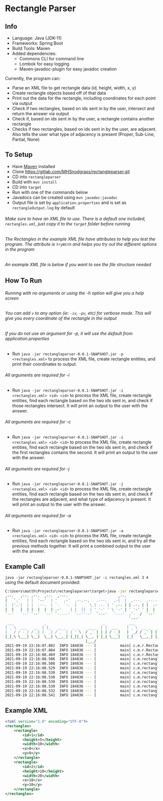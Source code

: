 # Rectangle Parser

## Info
- Language: Java (JDK-11)
- Frameworks: Spring Boot
- Build Tools: Maven
- Added dependencies:
    - Commons CLI for command line
    - Lombok for easy logging
    - Maven-javadoc-plugin for easy javadoc creation

Currently, the program can:
- Parse an XML file to get rectangle data (id, height, width, x, y)
- Create rectangle objects based off of that data
- Print out the data for the rectangle, including coordinates for each point via output
- Check if two rectangles, based on ids sent in by the user, intersect and return the answer via output
- Check if, based on ids sent in by the user, a rectangle contains another rectangle
- Checks if two rectangles, based on ids sent in by the user, are adjacent. Also tells the user what type of adjacency is present (Proper, Sub-Line, Partial, None)

## To Setup
- Have [Maven](https://www.baeldung.com/install-maven-on-windows-linux-mac) installed
- Clone https://gitlab.com/MHSnodgrass/rectangleparser.git
- CD into `rectangleparser`
- Build with `mvn install`
- CD into `target`
- Run with one of the commands below  
- Javadocs can be created using `mvn javadoc:javadoc`
- Output file is set by `application.properties` and is set as `rectangleOutput.log` by default

###### Make sure to have an XML file to use. There is a default one included, `rectangles.xml`, just copy it to the `target` folder before running
###### The Rectangles in the example XML file have attributes to help you test the program. The attribute is `tryWith` and helps you try out the different options in the program
###### An example XML file is below if you want to see the file structure needed

## How To Run
###### Running with no arguments or using the -h option will give you a help screen
###### You can add `v` to any option (ie: `-iv`, `-pv`, etc) for verbose mode. This will give you every coordinate of the rectangle in the output

###### If you do not use an argument for -p, it will use the default from application.properties
- Run `java -jar rectangleparser-0.0.1-SNAPSHOT.jar -p <rectangles.xml>` to process the XML file, create rectangle entities, and print their coordinates to output.
###### All arguments are required for -i
- Run `java -jar rectangleparser-0.0.1-SNAPSHOT.jar -i <rectangles.xml> <id> <id>` to process the XML file, create rectangle entities, find each rectangle based on the two ids sent in, and check if those rectangles intersect. It will print an output to the user with the answer.
###### All arguments are required for -c
- Run `java -jar rectangleparser-0.0.1-SNAPSHOT.jar -i <rectangles.xml> <id> <id>` to process the XML file, create rectangle entities, find each rectangle based on the two ids sent in, and check if the first rectangles contains the second. It will print an output to the user with the answer.
###### All arguments are required for -j
- Run `java -jar rectangleparser-0.0.1-SNAPSHOT.jar -j <rectangles.xml> <id> <id>` to process the XML file, create rectangle entities, find each rectangle based on the two ids sent in, and check if the rectangles are adjacent, and what type of adjacency is present. It will print an output to the user with the answer.
###### All arguments are required for -a
- Run `java -jar rectangleparser-0.0.1-SNAPSHOT.jar -a <rectangles.xml> <id> <id>` to process the XML file, create rectangle entities, find each rectangle based on the two ids sent in, and try all the previous methods together. It will print a combined output to the user with the answer.

## Example Call
`java -jar rectangleparser-0.0.1-SNAPSHOT.jar -i rectangles.xml 3 4` using the default document provided:
```bash
C:\Users\matth\Projects\rectangleparser\target>java -jar rectangleparser-0.0.1-SNAPSHOT.jar -i rectangles.xml 3 4
,--.   ,--. ,--.  ,--.  ,---.                       ,--.
|   `.'   | |  '--'  | '   .-'  ,--,--,   ,---.   ,-|  |  ,---.  ,--.--.  ,--,--.  ,---.   ,---.
|  |'.'|  | |  .--.  | `.  `-.  |      \ | .-. | ' .-. | | .-. | |  .--' ' ,-.  | (  .-'  (  .-'
|  |   |  | |  |  |  | .-'    | |  ||  | ' '-' ' \ `-' | ' '-' ' |  |    \ '-'  | .-'  `) .-'  `)
`--'   `--' `--'  `--' `-----'  `--''--'  `---'   `---'  .`-  /  `--'     `--`--' `----'  `----'
                                                         `---'
 ___              _                          _           ___
| _ \  ___   __  | |_   __ _   _ _    __ _  | |  ___    | _ \  __ _   _ _   ___  ___   _ _
|   / / -_) / _| |  _| / _` | | ' \  / _` | | | / -_)   |  _/ / _` | | '_| (_-< / -_) | '_|
|_|_\ \___| \__|  \__| \__,_| |_||_| \__, | |_| \___|   |_|   \__,_| |_|   /__/ \___| |_|
                                     |___/
2021-09-19 22:16:07.882  INFO 184836 --- [           main] c.m.r.RectangleparserApplication         : Starting RectangleparserApplication v0.0.1-SNAPSHOT using Java 11.0.11 on DESKTOP-O01K28T with PID 184836 (C:\Users\matth\Projects\rectangleparser\target\rectangleparser-0.0.1-SNAPSHOT.jar started by matth in C:\Users\matth\Projects\rectangleparser\target)
2021-09-19 22:16:07.884  INFO 184836 --- [           main] c.m.r.RectangleparserApplication         : No active profile set, falling back to default profiles: default
2021-09-19 22:16:08.469  INFO 184836 --- [           main] c.m.r.RectangleparserApplication         : Started RectangleparserApplication in 0.99 seconds (JVM running for 1.368)
2021-09-19 22:16:08.506  INFO 184836 --- [           main] c.m.rectangleparser.OutputHandler        : --------------------
2021-09-19 22:16:08.508  INFO 184836 --- [           main] c.m.rectangleparser.OutputHandler        : RECTANGLE #1
2021-09-19 22:16:08.529  INFO 184836 --- [           main] c.m.rectangleparser.OutputHandler        : ID: 3, WIDTH: 10, HEIGHT: 5 | COORDINATES: TL: (0, 0) / TR: (10, 0) / BL: (0, -5) / BR: (10, -5)
2021-09-19 22:16:08.530  INFO 184836 --- [           main] c.m.rectangleparser.OutputHandler        : --------------------
2021-09-19 22:16:08.530  INFO 184836 --- [           main] c.m.rectangleparser.OutputHandler        : RECTANGLE #2
2021-09-19 22:16:08.530  INFO 184836 --- [           main] c.m.rectangleparser.OutputHandler        : ID: 4, WIDTH: 20, HEIGHT: 15 | COORDINATES: TL: (5, 5) / TR: (25, 5) / BL: (5, -10) / BR: (25, -10)
2021-09-19 22:16:08.530  INFO 184836 --- [           main] c.m.rectangleparser.OutputHandler        : --------------------
2021-09-19 22:16:08.532  INFO 184836 --- [           main] c.m.rectangleparser.OutputHandler        : DOES RECTANGLE #2 INTERSECT RECTANGLE #1: Yes
2021-09-19 22:16:08.541  INFO 184836 --- [           main] c.m.rectangleparser.OutputHandler        : INTERSECTING COORDINATES: (5, 0) | (5, -5)
```
## Example XML
```xml
<?xml version="1.0" encoding="UTF-8"?>
<rectangles>
	<rectangle>
		<id>1</id>
		<height>5</height>
		<width>10</width>
		<x>0</x>
		<y>0</y>
	</rectangle>
	<rectangle>
		<id>2</id>
		<height>10</height>
		<width>20</width>
		<x>10</x>
		<y>10</y>
	</rectangle>
</rectangles>
```

